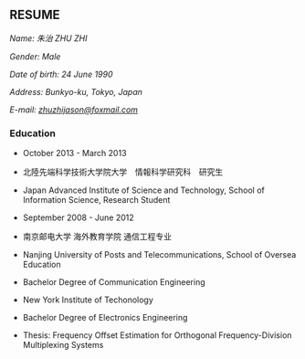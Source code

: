 ## RESUME

*Name: 朱治 ZHU ZHI*

*Gender: Male*

*Date of birth: 24 June 1990*

*Address: Bunkyo-ku, Tokyo, Japan*

*E-mail: zhuzhijason@foxmail.com*

### Education

- October 2013 - March 2013
- 北陸先端科学技術大学院大学　情報科学研究科　研究生
- Japan Advanced Institute of Science and Technology, School of Information Science, Research Student


- September 2008 - June 2012
- 南京邮电大学 海外教育学院 通信工程专业
- Nanjing University of Posts and Telecommunications, School of Oversea Education
- Bachelor Degree of Communication Engineering
- New York Institute of Techonology
- Bachelor Degree of Electronics Engineering
- Thesis: Frequency Offset Estimation for Orthogonal Frequency-Division Multiplexing Systems

